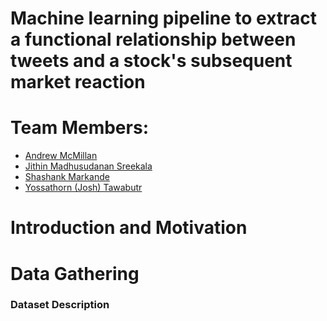 # Machine learning pipeline to extract a functional relationship between tweets and a stock's subsequent market reaction

# Team Members:

- [Andrew McMillan](https://www.linkedin.com/in/andrew-mcmillan-68983b96)
- [Jithin Madhusudanan Sreekala](https://www.linkedin.com/in/jithinms)
- [Shashank Markande](https://www.linkedin.com/in/smarkande)
- [Yossathorn (Josh) Tawabutr](https://www.linkedin.com/in/yossathorn-tawabutr)

# Introduction and Motivation

# Data Gathering

### Dataset Description
